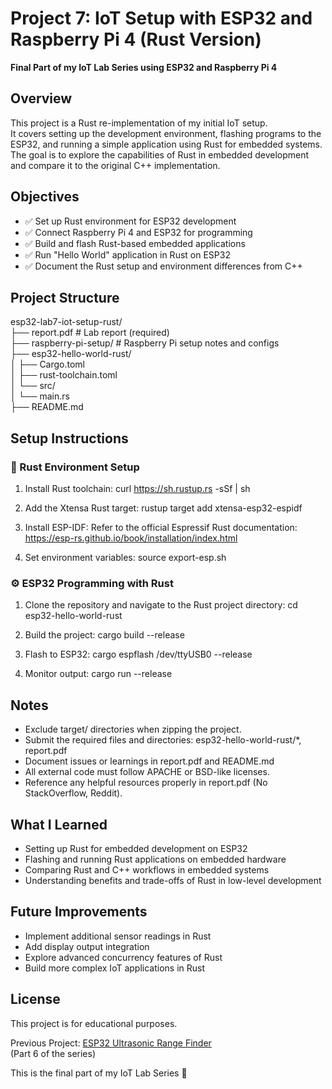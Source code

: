 
# Project 7: IoT Setup with ESP32 and Raspberry Pi 4 (Rust Version)

**Final Part of my IoT Lab Series using ESP32 and Raspberry Pi 4**

## Overview

This project is a Rust re-implementation of my initial IoT setup.  
It covers setting up the development environment, flashing programs to the ESP32, and running a simple application using Rust for embedded systems.  
The goal is to explore the capabilities of Rust in embedded development and compare it to the original C++ implementation.

## Objectives

- ✅ Set up Rust environment for ESP32 development
- ✅ Connect Raspberry Pi 4 and ESP32 for programming
- ✅ Build and flash Rust-based embedded applications
- ✅ Run "Hello World" application in Rust on ESP32
- ✅ Document the Rust setup and environment differences from C++

## Project Structure

esp32-lab7-iot-setup-rust/  
├── report.pdf # Lab report (required)  
├── raspberry-pi-setup/ # Raspberry Pi setup notes and configs  
├── esp32-hello-world-rust/  
│ ├── Cargo.toml  
│ ├── rust-toolchain.toml  
│ └── src/  
│ └── main.rs  
├── README.md  

## Setup Instructions

### 🦀 Rust Environment Setup

1. Install Rust toolchain:
curl https://sh.rustup.rs -sSf | sh

2. Add the Xtensa Rust target:
rustup target add xtensa-esp32-espidf

3. Install ESP-IDF:
Refer to the official Espressif Rust documentation:
https://esp-rs.github.io/book/installation/index.html

4. Set environment variables:
source export-esp.sh

### ⚙️ ESP32 Programming with Rust

1. Clone the repository and navigate to the Rust project directory:
cd esp32-hello-world-rust

2. Build the project:
cargo build --release

3. Flash to ESP32:
cargo espflash /dev/ttyUSB0 --release

4. Monitor output:
cargo run --release

## Notes

- Exclude target/ directories when zipping the project.
- Submit the required files and directories: esp32-hello-world-rust/*, report.pdf
- Document issues or learnings in report.pdf and README.md
- All external code must follow APACHE or BSD-like licenses.
- Reference any helpful resources properly in report.pdf (No StackOverflow, Reddit).

## What I Learned

- Setting up Rust for embedded development on ESP32
- Flashing and running Rust applications on embedded hardware
- Comparing Rust and C++ workflows in embedded systems
- Understanding benefits and trade-offs of Rust in low-level development

## Future Improvements

- Implement additional sensor readings in Rust
- Add display output integration
- Explore advanced concurrency features of Rust
- Build more complex IoT applications in Rust

## License
This project is for educational purposes.

Previous Project: [ESP32 Ultrasonic Range Finder](https://github.com/Inhle-C/Project-6-esp32-lab6-ultrasonic-sensor)  
(Part 6 of the series)

This is the final part of my IoT Lab Series 🚀
